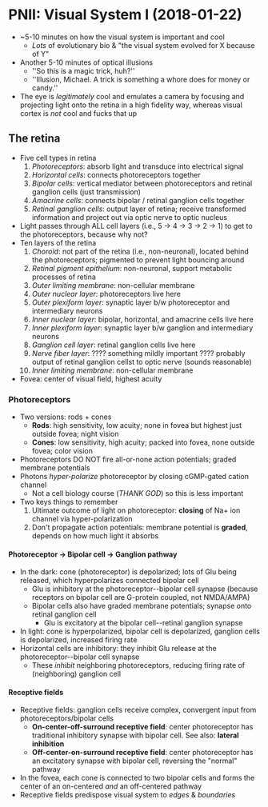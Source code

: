 # PNII: Visual System I (2018-01-22)

* ~5-10 minutes on how the visual system is important and cool
    * *Lots* of evolutionary bio & "the visual system evolved for X because of Y"
* Another 5-10 minutes of optical illusions
    * ''So this is a magic trick, huh?''
    * ''Illusion, Michael. A trick is something a whore does for money or candy.''
* The eye is *legitimately* cool and emulates a camera by focusing and projecting light onto the retina in a high fidelity way, whereas visual cortex is *not* cool and fucks that up

## The retina
* Five cell types in retina
    1. *Photoreceptors*: absorb light and transduce into electrical signal
    2. *Horizontal cells*: connects photoreceptors together
    3. *Bipolar cells*: vertical mediator between photoreceptors and retinal ganglion cells (just transmission)
    4. *Amacrine cells*: connects bipolar / retinal ganglion cells together
    5. *Retinal ganglion cells*: output layer of retina; receive transformed information and project out via optic nerve to optic nucleus
* Light passes through ALL cell layers (i.e., 5 &rarr; 4 &rarr; 3 &rarr; 2 &rarr; 1) to get to the photoreceptors, because why not?
* Ten layers of the retina
    1. *Choroid*: not part of the retina (i.e., non-neuronal), located behind the photoreceptors; pigmented to prevent light bouncing around
    2. *Retinal pigment epithelium*: non-neuronal, support metabolic processes of retina
    3. *Outer limiting membrane*: non-cellular membrane
    4. *Outer nuclear layer*: photoreceptors live here
    5. *Outer plexiform layer*: synaptic layer b/w photoreceptor and intermediary neurons
    6. *Inner nuclear layer*: bipolar, horizontal, and amacrine cells live here
    7. *Inner plexiform layer*: synaptic layer b/w ganglion and intermediary neurons
    8. *Ganglion cell layer*: retinal ganglion cells live here
    9. *Nerve fiber layer*: ???? something mildly important ???? probably output of retinal ganglion cellst to optic nerve (sounds reasonable)
    10. *Inner limiting membrane*: non-cellular membrane
* Fovea: center of visual field, highest acuity

### Photoreceptors
* Two versions: rods + cones
    * **Rods**: high sensitivity, low acuity; none in fovea but highest just outside fovea; night vision
    * **Cones**: low sensitivity, high acuity; packed into fovea, none outside fovea; color vision
* Photoreceptors DO NOT fire all-or-none action potentials; graded membrane potentials
* Photons *hyper-polarize* photoreceptor by closing cGMP-gated cation channel
    * Not a cell biology course (*THANK GOD*) so this is less important
* Two keys things to remember
    1. Ultimate outcome of light on photoreceptor: **closing** of Na+ ion channel via hyper-polarization
    2. Don't propagate action potentials: membrane potential is **graded**, depends on how much light it absorbs

#### Photoreceptor &rarr; Bipolar cell &rarr; Ganglion pathway
* In the dark: cone (photoreceptor) is depolarized; lots of Glu being released, which hyperpolarizes connected bipolar cell
    * Glu is inhibitory at the photoreceptor--bipolar cell synapse (because receptors on bipolar cell are G-protein coupled, not NMDA/AMPA)
    * Bipolar cells also have graded membrane potentials; synapse onto retinal ganglion cell
        * Glu is excitatory at the bipolar cell--retinal ganglion synapse
* In light: cone is hyperpolarized, bipolar cell is depolarized, ganglion cells is depolarized, increased firing rate
* Horizontal cells are inhibitory: they inhibit Glu release at the photoreceptor--bipolar cell synapse
    * These *inhibit* neighboring photoreceptors, reducing firing rate of (neighboring) ganglion cell

#### Receptive fields
* Receptive fields: ganglion cells receive complex, convergent input from photoreceptors/bipolar cells
    * **On-center-off-surround receptive field**: center photoreceptor has traditional inhibitory synapse with bipolar cell. See also: **lateral inhibition**
    * **Off-center-on-surround receptive field**: center photoreceptor has an excitatory synapse with bipolar cell, reversing the "normal" pathway
* In the fovea, each cone is connected to two bipolar cells and forms the center of an on-centered *and* an off-centered pathway
* Receptive fields predispose visual system to *edges* & *boundaries*
